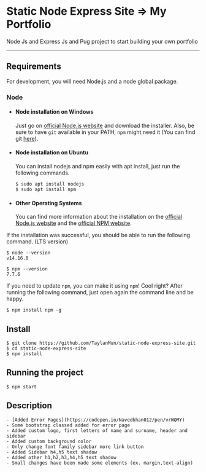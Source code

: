 # Static Node Express Site => My Portfolio

Node Js and Express Js and Pug project to start building your own 
portfolio

---
## Requirements

For development, you will need Node.js and a node global package.

### Node
- #### Node installation on Windows

  Just go on [official Node.js website](https://nodejs.org/) and download the installer.
Also, be sure to have `git` available in your PATH, `npm` might need it (You can find git [here](https://git-scm.com/)).

- #### Node installation on Ubuntu

  You can install nodejs and npm easily with apt install, just run the following commands.

      $ sudo apt install nodejs
      $ sudo apt install npm

- #### Other Operating Systems
  You can find more information about the installation on the [official Node.js website](https://nodejs.org/) and the [official NPM website](https://npmjs.org/).

If the installation was successful, you should be able to run the following command. (LTS version)

    $ node --version
    v14.16.0

    $ npm --version
    7.7.6

If you need to update `npm`, you can make it using `npm`! Cool right? After running the following command, just open again the command line and be happy.

    $ npm install npm -g

    
## Install

    $ git clone https://github.com/TaylanMun/static-node-express-site.git
    $ cd static-node-express-site
    $ npm install

## Running the project

    $ npm start

## Description

    - [Added Error Pages](https://codepen.io/Navedkhan012/pen/vrWQMY)
    - Some bootstrap classed added for error page
    - Added custom logo, first letters of name and surname, header and sidebar
    - Added custom background color
    - Only change font family sidebar more link button 
    - Added Sidebar h4,h5 text shadow
    - Added other h1,h2,h3,h4,h5 text shadow
    - Small changes have been made some elements (ex. margin,text-align)